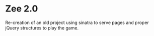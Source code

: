 Zee 2.0
=======

Re-creation of an old project using sinatra to serve pages and proper jQuery structures to play the game.
